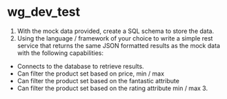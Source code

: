 # wg_dev_test

1. With the mock data provided, create a SQL schema to store the data. 
2. Using the language / framework of your choice to write a simple rest service that returns the same JSON formatted results as the mock data with the following capabilities: 
- Connects to the database to retrieve results. 
- Can filter the product set based on price, min / max 
- Can filter the product set based on the fantastic attribute 
- Can filter the product set based on the rating attribute min / max 3. 


